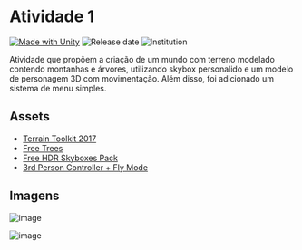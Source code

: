 # Atividade 1

[![Made with Unity](https://img.shields.io/badge/Made%20with-Unity-57b9d3.svg?style=flat&logo=unity)](https://unity3d.com)
![Release date](https://img.shields.io/badge/release%20date-2022-red)
![Institution](https://img.shields.io/badge/Institution-UFABC-brightgreen)

Atividade que propõem a criação de um mundo com terreno modelado contendo montanhas e árvores, utilizando skybox personalido e um modelo de personagem 3D com movimentação. Além disso, foi adicionado um sistema de menu simples.

## Assets

- [Terrain Toolkit 2017](https://assetstore.unity.com/packages/tools/terrain/terrain-toolkit-2017-83490)
- [Free Trees](https://assetstore.unity.com/packages/3d/vegetation/trees/free-trees-103208)
- [Free HDR Skyboxes Pack](https://assetstore.unity.com/packages/2d/textures-materials/sky/free-hdr-skyboxes-pack-175525)
- [3rd Person Controller + Fly Mode](https://assetstore.unity.com/packages/templates/systems/3rd-person-controller-fly-mode-28647)

## Imagens

![image](https://i.imgur.com/EgCclbJ.png)

![image](https://i.imgur.com/dgSqBTy.png)

